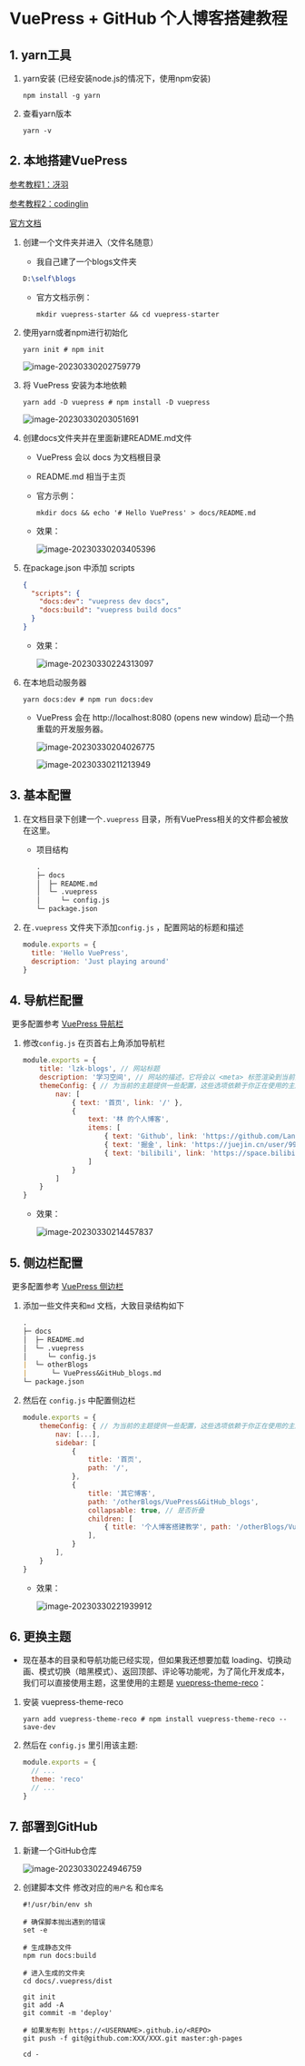 # VuePress + GitHub 个人博客搭建教程

## 1. yarn工具

1. yarn安装 (已经安装node.js的情况下，使用npm安装)

   ```she
   npm install -g yarn
   ```

2. 查看yarn版本

   ```she
   yarn -v
   ```

## 2. 本地搭建VuePress

[参考教程1：冴羽](https://github.com/mqyqingfeng/Blog/issues/235)

[参考教程2：codinglin](https://juejin.cn/post/7136883164357591047)

[官方文档](https://vuepress.vuejs.org/zh/guide/getting-started.html)

1. 创建一个文件夹并进入（文件名随意）

   * 我自己建了一个blogs文件夹

   ```tex
   D:\self\blogs
   ```

   * 官方文档示例：

     ```shell
     mkdir vuepress-starter && cd vuepress-starter
     ```

2. 使用yarn或者npm进行初始化

   ```shell
   yarn init # npm init
   ```

   ![image-20230330202759779](https://raw.githubusercontent.com/Lan-zk/lzkImageHost/master/img/image-20230330202759779.png)

 3. 将 VuePress 安装为本地依赖

    ```shell
    yarn add -D vuepress # npm install -D vuepress
    ```

    ![image-20230330203051691](https://raw.githubusercontent.com/Lan-zk/lzkImageHost/master/img/image-20230330203051691.png)

4. 创建docs文件夹并在里面新建README.md文件

   * VuePress 会以 docs 为文档根目录

   * README.md 相当于主页

   * 官方示例：

     ```shell
     mkdir docs && echo '# Hello VuePress' > docs/README.md
     ```

   * 效果：

     ![image-20230330203405396](https://raw.githubusercontent.com/Lan-zk/lzkImageHost/master/img/image-20230330203405396.png)

5. 在package.json 中添加 scripts

   ```json
   {
     "scripts": {
       "docs:dev": "vuepress dev docs",
       "docs:build": "vuepress build docs"
     }
   }
   ```

   * 效果：

     ![image-20230330224313097](https://raw.githubusercontent.com/Lan-zk/lzkImageHost/master/img/image-20230330224313097.png)

6. 在本地启动服务器

   ```shell
   yarn docs:dev # npm run docs:dev
   ```

   * VuePress 会在 http://localhost:8080 (opens new window) 启动一个热重载的开发服务器。

     ![image-20230330204026775](https://raw.githubusercontent.com/Lan-zk/lzkImageHost/master/img/image-20230330204026775.png)

     ![image-20230330211213949](https://raw.githubusercontent.com/Lan-zk/lzkImageHost/master/img/image-20230330211213949.png)

## 3. 基本配置

1. 在文档目录下创建一个`.vuepress` 目录，所有VuePress相关的文件都会被放在这里。

   * 项目结构

     ```markdown
     .
     ├─ docs
     │  ├─ README.md
     │  └─ .vuepress
     │     └─ config.js
     └─ package.json
     ```

2. 在`.vuepress` 文件夹下添加`config.js` ，配置网站的标题和描述

   ```js
   module.exports = {
     title: 'Hello VuePress',
     description: 'Just playing around'
   }
   ```

## 4. 导航栏配置

​	更多配置参考 [VuePress 导航栏](https://vuepress.vuejs.org/zh/theme/default-theme-config.html#导航栏)

1. 修改`config.js` 在页首右上角添加导航栏

   ```js
   module.exports = {
       title: 'lzk-blogs', // 网站标题
       description: '学习空间', // 网站的描述，它将会以 <meta> 标签渲染到当前页面的 HTML 中。
       themeConfig: { // 为当前的主题提供一些配置，这些选项依赖于你正在使用的主题。
           nav: [
               { text: '首页', link: '/' },
               { 
                   text: '林 的个人博客', 
                   items: [
                       { text: 'Github', link: 'https://github.com/Lan-zk' },
                       { text: '掘金', link: 'https://juejin.cn/user/998826270262600/posts' },
                       { text: 'bilibili', link: 'https://space.bilibili.com/94281901/video' }
                   ]
               }
           ]
       }
   }
   ```

   * 效果：

     ![image-20230330214457837](https://raw.githubusercontent.com/Lan-zk/lzkImageHost/master/img/image-20230330214457837.png)

## 5. 侧边栏配置

​	更多配置参考 [VuePress 侧边栏](https://vuepress.vuejs.org/zh/theme/default-theme-config.html#%E4%BE%A7%E8%BE%B9%E6%A0%8F)

1. 添加一些文件夹和`md` 文档，大致目录结构如下

   ```markdown
   .
   ├─ docs
   │  ├─ README.md
   │  └─ .vuepress
   │     └─ config.js
   |  └─ otherBlogs
   |  	  └─ VuePress&GitHub_blogs.md
   └─ package.json
   ```

2. 然后在 `config.js` 中配置侧边栏

   ```js
   module.exports = {
       themeConfig: { // 为当前的主题提供一些配置，这些选项依赖于你正在使用的主题。
           nav: [...],
           sidebar: [
               {
                   title: '首页',
                   path: '/',
               },
               {
                   title: '其它博客',
                   path: '/otherBlogs/VuePress&GitHub_blogs',
                   collapsable: true, // 是否折叠
                   children: [
                       { title: '个人博客搭建教学', path: '/otherBlogs/VuePress&GitHub_blogs'}
                   ],
               }
           ], 
       }
   }
   ```

   * 效果：

     ![image-20230330221939912](https://raw.githubusercontent.com/Lan-zk/lzkImageHost/master/img/image-20230330221939912.png)

## 6. 更换主题

* 现在基本的目录和导航功能已经实现，但如果我还想要加载 loading、切换动画、模式切换（暗黑模式）、返回顶部、评论等功能呢，为了简化开发成本，我们可以直接使用主题，这里使用的主题是 [vuepress-theme-reco](https://vuepress-theme-reco.recoluan.com/)：

1. 安装 vuepress-theme-reco

   ```shell
   yarn add vuepress-theme-reco # npm install vuepress-theme-reco --save-dev
   ```

2. 然后在 `config.js` 里引用该主题:

   ```js
   module.exports = {
     // ...
     theme: 'reco'
     // ...
   }  
   ```

## 7. 部署到GitHub

1. 新建一个GitHub仓库

   ![image-20230330224946759](https://raw.githubusercontent.com/Lan-zk/lzkImageHost/master/img/image-20230330224946759.png)

2. 创建脚本文件 修改对应的`用户名` 和`仓库名` 

   ```shell
   #!/usr/bin/env sh
   
   # 确保脚本抛出遇到的错误
   set -e
   
   # 生成静态文件
   npm run docs:build
   
   # 进入生成的文件夹
   cd docs/.vuepress/dist
   
   git init
   git add -A
   git commit -m 'deploy'
   
   # 如果发布到 https://<USERNAME>.github.io/<REPO>
   git push -f git@github.com:XXX/XXX.git master:gh-pages
   
   cd -
   ```

   